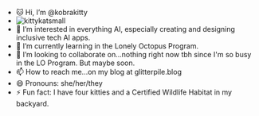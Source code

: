 
- 🐱 Hi, I’m @kobrakitty
- ![kittykatsmall](https://github.com/user-attachments/assets/a0179db5-7f6b-4f35-a4c7-f164e4835d36)
- 👀 I’m interested in everything AI, especially creating and designing inclusive tech AI apps.
- 🌱 I’m currently learning in the Lonely Octopus Program. 
- 💞️ I’m looking to collaborate on...nothing right now tbh since I'm so busy in the LO Program. But maybe soon.
- 📫 How to reach me...on my blog at glitterpile.blog
- 😄 Pronouns: she/her/they
- ⚡ Fun fact: I have four kitties and a Certified Wildlife Habitat in my backyard. 

<!---
kobrakitty/kobrakitty is a ✨ special ✨ repository because its `README.md` (this file) appears on your GitHub profile.
You can click the Preview link to take a look at your changes.
--->


